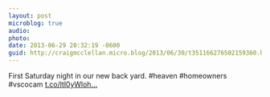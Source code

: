 ```yaml
---
layout: post
microblog: true
audio: 
photo: 
date: 2013-06-29 20:32:19 -0600
guid: http://craigmcclellan.micro.blog/2013/06/30/t351166276502159360.html
---
```

First Saturday night in our new back yard. #heaven #homeowners #vscocam [t.co/ltl0yWloh...](http://t.co/ltl0yWlohs)
